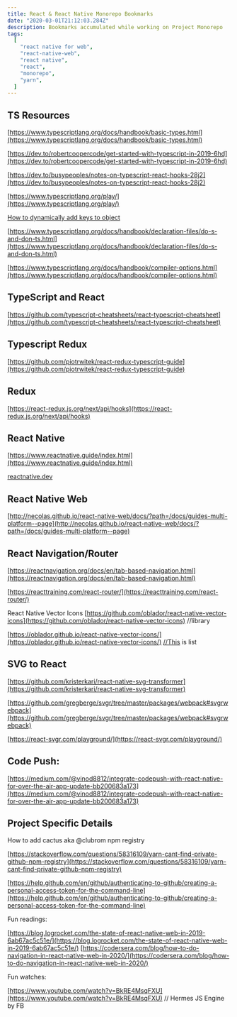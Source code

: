 ```yaml
---
title: React & React Native Monorepo Bookmarks
date: "2020-03-01T21:12:03.284Z"
description: Bookmarks accumulated while working on Project Monorepo
tags:
  [
    "react native for web",
    "react-native-web",
    "react native",
    "react",
    "monorepo",
    "yarn",
  ]
---
```


## TS Resources

[https://www.typescriptlang.org/docs/handbook/basic-types.html](https://www.typescriptlang.org/docs/handbook/basic-types.html)

[https://dev.to/robertcoopercode/get-started-with-typescript-in-2019-6hd](https://dev.to/robertcoopercode/get-started-with-typescript-in-2019-6hd)

[https://dev.to/busypeoples/notes-on-typescript-react-hooks-28j2](https://dev.to/busypeoples/notes-on-typescript-react-hooks-28j2)

[https://www.typescriptlang.org/play/](https://www.typescriptlang.org/play/)

[How to dynamically add keys to object](<[https://stackoverflow.com/questions/12710905/how-do-i-dynamically-assign-properties-to-an-object-in-typescript](https://stackoverflow.com/questions/12710905/how-do-i-dynamically-assign-properties-to-an-object-in-typescript)>)

[https://www.typescriptlang.org/docs/handbook/declaration-files/do-s-and-don-ts.html](https://www.typescriptlang.org/docs/handbook/declaration-files/do-s-and-don-ts.html)

[https://www.typescriptlang.org/docs/handbook/compiler-options.html](https://www.typescriptlang.org/docs/handbook/compiler-options.html)

## TypeScript and React

[https://github.com/typescript-cheatsheets/react-typescript-cheatsheet](https://github.com/typescript-cheatsheets/react-typescript-cheatsheet)

## Typescript Redux

[https://github.com/piotrwitek/react-redux-typescript-guide](https://github.com/piotrwitek/react-redux-typescript-guide)

## Redux

[https://react-redux.js.org/next/api/hooks](https://react-redux.js.org/next/api/hooks)

## React Native

[https://www.reactnative.guide/index.html](https://www.reactnative.guide/index.html)

[reactnative.dev](reactnative.dev)

## React Native Web

[http://necolas.github.io/react-native-web/docs/?path=/docs/guides-multi-platform--page](http://necolas.github.io/react-native-web/docs/?path=/docs/guides-multi-platform--page)

## React Navigation/Router

[https://reactnavigation.org/docs/en/tab-based-navigation.html](https://reactnavigation.org/docs/en/tab-based-navigation.html)

[https://reacttraining.com/react-router/](https://reacttraining.com/react-router/)

React Native Vector Icons
[https://github.com/oblador/react-native-vector-icons](https://github.com/oblador/react-native-vector-icons) //library

[https://oblador.github.io/react-native-vector-icons/](https://oblador.github.io/react-native-vector-icons/) [//This](//this) is list

## SVG to React

[https://github.com/kristerkari/react-native-svg-transformer](https://github.com/kristerkari/react-native-svg-transformer)

[https://github.com/gregberge/svgr/tree/master/packages/webpack#svgrwebpack](https://github.com/gregberge/svgr/tree/master/packages/webpack#svgrwebpack)

[https://react-svgr.com/playground/](https://react-svgr.com/playground/)

## Code Push:

[https://medium.com/@vinod8812/integrate-codepush-with-react-native-for-over-the-air-app-update-bb200683a173](https://medium.com/@vinod8812/integrate-codepush-with-react-native-for-over-the-air-app-update-bb200683a173)

## Project Specific Details

How to add cactus aka @clubrom npm registry

[https://stackoverflow.com/questions/58316109/yarn-cant-find-private-github-npm-registry](https://stackoverflow.com/questions/58316109/yarn-cant-find-private-github-npm-registry)

[https://help.github.com/en/github/authenticating-to-github/creating-a-personal-access-token-for-the-command-line](https://help.github.com/en/github/authenticating-to-github/creating-a-personal-access-token-for-the-command-line)

Fun readings:

[https://blog.logrocket.com/the-state-of-react-native-web-in-2019-6ab67ac5c51e/](https://blog.logrocket.com/the-state-of-react-native-web-in-2019-6ab67ac5c51e/)
[https://codersera.com/blog/how-to-do-navigation-in-react-native-web-in-2020/](https://codersera.com/blog/how-to-do-navigation-in-react-native-web-in-2020/)

Fun watches:

[https://www.youtube.com/watch?v=BkRE4MsqFXU](https://www.youtube.com/watch?v=BkRE4MsqFXU) // Hermes JS Engine by FB
